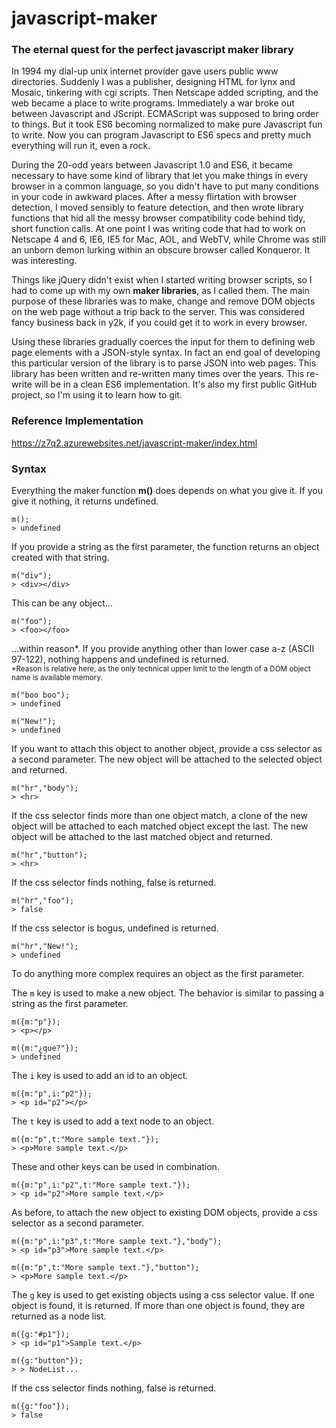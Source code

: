 # javascript-maker

### The eternal quest for the perfect javascript maker library

In 1994 my dial-up unix internet provider gave users public www directories. 
Suddenly I was a publisher, designing HTML for lynx and Mosaic, tinkering with cgi scripts.
Then Netscape added scripting, and the web became a place to write programs.
Immediately a war broke out between Javascript and JScript.
ECMAScript was supposed to bring order to things.
But it took ES6 becoming normalized to make pure Javascript fun to write.
Now you can program Javascript to ES6 specs and pretty much everything will run it, even a rock.

During the 20-odd years between Javascript 1.0 and ES6, it became necessary to have some kind of library that let you make things in every browser in a common language,
so you didn't have to put many conditions in your code in awkward places.
After a messy flirtation with browser detection, I moved sensibly to feature detection, and then wrote library functions that hid all the messy browser compatibility code behind tidy, short function calls.
At one point I was writing code that had to work on Netscape 4 and 6, IE6, IE5 for Mac, AOL, and WebTV, while Chrome was still an unborn demon lurking within an obscure browser called Konqueror. 
It was interesting.

Things like jQuery didn't exist when I started writing browser scripts, 
so I had to come up with my own **maker libraries**, as I called them.
The main purpose of these libraries was to make, change and remove DOM objects on the web page without a trip back to the server.
This was considered fancy business back in y2k, if you could get it to work in every browser.

Using these libraries gradually coerces the input for them to defining web page elements with a JSON-style syntax.
In fact an end goal of developing this particular version of the library is to parse JSON into web pages.
This library has been written and re-written many times over the years. 
This re-write will be in a clean ES6 implementation. It's also my first public GitHub project, so I'm using it to learn how to git.

### Reference Implementation

<a href="https://z7q2.azurewebsites.net/javascript-maker/index.html">https://z7q2.azurewebsites.net/javascript-maker/index.html</a>

### Syntax

Everything the maker function **m()** does depends on what you give it. If you give it nothing, it returns undefined.
```
m();
> undefined
```

If you provide a string as the first parameter, the function returns an object created with that string.
```
m("div");
> <div></div>
```

This can be any object...
```
m("foo");
> <foo></foo>
```

...within reason\*. If you provide anything other than lower case a-z (ASCII 97-122), nothing happens and undefined is returned.  
<sub>\*Reason is relative here, as the only technical upper limit to the length of a DOM object name is available memory.</sub>
```
m("boo boo");
> undefined

m("New!");
> undefined
```


If you want to attach this object to another object, provide a css selector as a second parameter. The new object will be attached to the selected object and returned.
```
m("hr","body");
> <hr>
```

If the css selector finds more than one object match, a clone of the new object will be attached to each matched object except the last. The new object will be attached to the last matched object and returned.
```
m("hr","button");
> <hr>
```

If the css selector finds nothing, false is returned.
```
m("hr","foo");
> false
```

If the css selector is bogus, undefined is returned.
```
m("hr","New!");
> undefined
```

To do anything more complex requires an object as the first parameter.

The `m` key is used to make a new object. The behavior is similar to passing a string as the first parameter.
```
m({m:"p"});
> <p></p>

m({m:"¿que?"});
> undefined
```

The `i` key is used to add an id to an object.
```
m({m:"p",i:"p2"});
> <p id="p2"></p>
```

The `t` key is used to add a text node to an object.
```
m({m:"p",t:"More sample text."});
> <p>More sample text.</p>
```

These and other keys can be used in combination.
```
m({m:"p",i:"p2",t:"More sample text."});
> <p id="p2">More sample text.</p>
```

As before, to attach the new object to existing DOM objects, provide a css selector as a second parameter.
```
m({m:"p",i:"p3",t:"More sample text."},"body");
> <p id="p3">More sample text.</p>

m({m:"p",t:"More sample text."},"button");
> <p>More sample text.</p>
```

The `g` key is used to get existing objects using a css selector value. If one object is found, it is returned. If more than one object is found, they are returned as a node list.
```
m({g:"#p1"});
> <p id="p1">Sample text.</p>

m({g:"button"});
> > NodeList...
```

If the css selector finds nothing, false is returned.
```
m({g:"foo"});
> false
```

<!-- A typical use case for the `g` key is to modify the selected objects. -->

